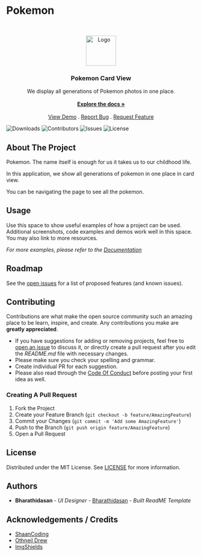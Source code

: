 # Pokemon
<br/>
<p align="center">
  <a href="https://github.com/Barthee/Pokemon">
    <img src="" alt="Logo" width="80" height="80">
  </a>

  <h3 align="center">Pokemon Card View</h3>

  <p align="center">
    We display all generations of Pokemon photos in one place.
    <br/>
    <br/>
    <a href="https://github.com/Barthee/Pokemon"><strong>Explore the docs »</strong></a>
    <br/>
    <br/>
    <a href="https://github.com/Barthee/Pokemon">View Demo</a>
    .
    <a href="https://github.com/Barthee/Pokemon/issues">Report Bug</a>
    .
    <a href="https://github.com/Barthee/Pokemon/issues">Request Feature</a>
  </p>
</p>

![Downloads](https://img.shields.io/github/downloads/Barthee/Pokemon/total) ![Contributors](https://img.shields.io/github/contributors/Barthee/Pokemon?color=dark-green) ![Issues](https://img.shields.io/github/issues/Barthee/Pokemon) ![License](https://img.shields.io/github/license/Barthee/Pokemon) 

## About The Project

Pokemon. The name itself is enough for us it takes us to our childhood life.

In this application, we show all generations of pokemon in one place in card view.

You can be navigating the page to see all the pokemon.

## Usage

Use this space to show useful examples of how a project can be used. Additional screenshots, code examples and demos work well in this space. You may also link to more resources.

_For more examples, please refer to the [Documentation](https://example.com)_

## Roadmap

See the [open issues](https://github.com/Barthee/Pokemon/issues) for a list of proposed features (and known issues).

## Contributing

Contributions are what make the open source community such an amazing place to be learn, inspire, and create. Any contributions you make are **greatly appreciated**.
* If you have suggestions for adding or removing projects, feel free to [open an issue](https://github.com/Barthee/Pokemon/issues/new) to discuss it, or directly create a pull request after you edit the *README.md* file with necessary changes.
* Please make sure you check your spelling and grammar.
* Create individual PR for each suggestion.
* Please also read through the [Code Of Conduct](https://github.com/Barthee/Pokemon/blob/main/CODE_OF_CONDUCT.md) before posting your first idea as well.

### Creating A Pull Request

1. Fork the Project
2. Create your Feature Branch (`git checkout -b feature/AmazingFeature`)
3. Commit your Changes (`git commit -m 'Add some AmazingFeature'`)
4. Push to the Branch (`git push origin feature/AmazingFeature`)
5. Open a Pull Request

## License

Distributed under the MIT License. See [LICENSE](https://github.com/Barthee/Pokemon/blob/main/LICENSE.md) for more information.

## Authors

* **Bharathidasan** - *UI Designer* - [Bharathidasan](https://github.com/Barthee1988/) - *Built ReadME Template*

## Acknowledgements / Credits

* [ShaanCoding](https://github.com/ShaanCoding/)
* [Othneil Drew](https://github.com/othneildrew/Best-README-Template)
* [ImgShields](https://shields.io/)
